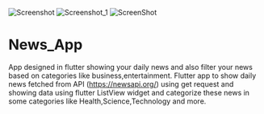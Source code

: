 ![Screenshot](https://user-images.githubusercontent.com/62950811/211296489-8b467d23-0e34-43ea-96f0-13c10077a399.jpg)
![Screenshot_1](https://user-images.githubusercontent.com/62950811/211296501-627a42d4-2671-44e6-90bb-fce9b4de61d5.jpg)
![ScreenShot](https://user-images.githubusercontent.com/62950811/211296791-2390f66b-dc7b-42df-b9c3-14617754d82a.png)

# News_App
App designed in flutter showing your daily news and also filter your news based on categories like business,entertainment.
Flutter app to show daily news fetched from API (https://newsapi.org/) using get request and showing data using flutter ListView widget and categorize these news in some categories like Health,Science,Technology and more.
